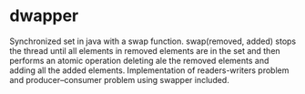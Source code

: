 # dwapper
Synchronized set in java with a swap function. swap(removed, added) stops the thread until all elements in removed elements are in the set and then performs an atomic operation deleting ale the removed elements and adding all the added elements.
Implementation of readers-writers problem and producer–consumer problem using swapper included.
